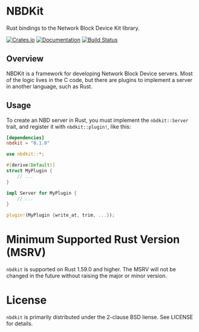 # NBDKit

Rust bindings to the Network Block Device Kit library.

[![Crates.io](https://img.shields.io/crates/v/nbdkit.svg)](https://crates.io/crates/nbdkit)
[![Documentation](https://docs.rs/nbdkit/badge.svg)](https://docs.rs/nbdkit)
[![Build Status](https://api.cirrus-ci.com/github/libguestfs/nbdkit.svg)](https://cirrus-ci.com/github/libguestfs/nbdkit)

## Overview

NBDKit is a framework for developing Network Block Device servers.  Most of
the logic lives in the C code, but there are plugins to implement a server
in another language, such as Rust.

## Usage

To create an NBD server in Rust, you must implement the `nbdkit::Server`
trait, and register it with `nbdkit::plugin!`, like this:

```toml
[dependencies]
nbdkit = "0.1.0"
```

```rust
use nbdkit::*;

#[derive(Default)]
struct MyPlugin {
    // ...
}

impl Server for MyPlugin {
    // ...
}

plugin!(MyPlugin {write_at, trim, ...});
```

# Minimum Supported Rust Version (MSRV)

`nbdkit` is supported on Rust 1.59.0 and higher.  The MSRV will not be
changed in the future without raising the major or minor version.

# License

`nbdkit` is primarily distributed under the 2-clause BSD liense.  See
LICENSE for details.
